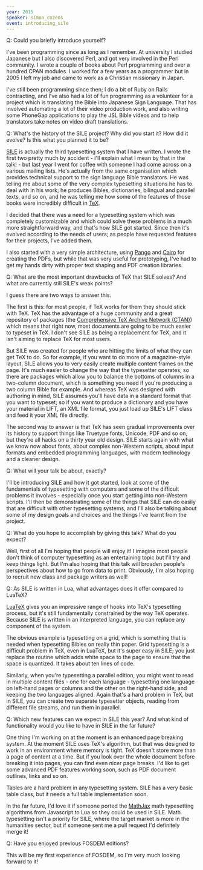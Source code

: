 ```yaml
---
year: 2015
speaker: simon_cozens
event: introducing_sile
---
```


Q: Could you briefly introduce yourself?

I've been programming since as long as I remember. At university I
studied Japanese but I also discovered Perl, and got very involved in
the Perl community. I wrote a couple of books about Perl programming and
over a hundred CPAN modules. I worked for a few years as a programmer
but in 2005 I left my job and came to work as a Christian missionary in
Japan.

I've still been programming since then; I do a bit of Ruby on Rails
contracting, and I've also had a lot of fun programming as a volunteer
for a project which is translating the Bible into Japanese Sign
Language. That has involved automating a lot of their video production
work, and also writing some PhoneGap applications to play the JSL Bible
videos and to help translators take notes on video draft translations.

Q: What's the history of the SILE project? Why did you start it? How did it evolve? Is this what you planned it to be? 

[SILE](http://www.sile-typesetter.org/) is actually the third typesetting system that I have written. I
wrote the first two pretty much by accident - I'll explain what I mean
by that in the talk! - but last year I went for coffee with someone I
had come across on a various mailing lists. He's actually from the same
organisation which provides technical support to the sign language Bible
translators. He was telling me about some of the very complex
typesetting situations he has to deal with in his work; he produces
Bibles, dictionaries, bilingual and parallel texts, and so on, and he
was telling me how some of the features of those books were incredibly
difficult in [TeX](http://tug.org/).

I decided that there was a need for a typesetting system which was
completely customizable and which could solve these problems in a much
more straightforward way, and that's how SILE got started. Since then
it's evolved according to the needs of users; as people have requested
features for their projects, I've added them.

I also started with a very simple architecture, using [Pango](http://www.pango.org/) and [Cairo](http://cairographics.org/)
for creating the PDFs, but while that was very useful for prototyping,
I've had to get my hands dirty with proper text shaping and PDF creation
libraries.

Q: What are the most important drawbacks of TeX that SILE solves? And what are currently still SILE's weak points? 

I guess there are two ways to answer this.

The first is this: for most people, if TeX works for them they should
stick with TeX. TeX has the advantage of a huge community and a great
repository of packages (the [Comprehensive TeX Archive Network (CTAN)](http://www.ctan.org/)) which means that right now, most
documents are going to be much easier to typeset in TeX. I don't see
SILE as being a replacement for TeX, and it isn't aiming to replace TeX
for most users.

But SILE was created for people who are hitting the limits of what they
can get TeX to do. So for example, if you want to do more of a
magazine-style layout, SILE allows you to very easily create multiple
content frames on the page. It's much easier to change the way that the
typesetter operates, so there are packages which allow you to balance
the bottoms of columns in a two-column document, which is something you
need if you're producing a two column Bible for example. And whereas TeX
was designed with authoring in mind, SILE assumes you'll have data in a
standard format that you want to typeset; so if you want to produce a
dictionary and you have your material in LIFT, an XML file format, you
just load up SILE's LIFT class and feed it your XML file directly.

The second way to answer is that TeX has seen gradual improvements over
its history to support things like Truetype fonts, Unicode, PDF and so
on, but they're all hacks on a thirty year old design. SILE starts again
with what we know now about fonts, about complex non-Western scripts,
about input formats and embedded programming languages, with modern
technology and a cleaner design.

Q: What will your talk be about, exactly?

I'll be introducing SILE and how it got started, look at some of the
fundamentals of typesetting with computers and some of the difficult
problems it involves - especially once you start getting into
non-Western scripts. I'll then be demonstrating some of the things that
SILE can do easily that are difficult with other typesetting systems,
and I'll also be talking about some of my design goals and choices and
the things I've learnt from the project.

Q: What do you hope to accomplish by giving this talk? What do you expect? 

Well, first of all I'm hoping that people will enjoy it! I imagine most
people don't think of computer typesetting as an entertaining topic but
I'll try and keep things light. But I'm also hoping that this talk will
broaden people's perspectives about how to go from data to print.
Obviously, I'm also hoping to recruit new class and package writers as well!

Q: As SILE is written in Lua, what advantages does it offer compared to LuaTeX? 

[LuaTeX](http://www.luatex.org/) gives you an impressive range of hooks into TeX's typesetting
process, but it's still fundamentally constrained by the way TeX
operates. Because SILE is written in an interpreted language, you can
replace any component of the system.

The obvious example is typesetting on a grid, which is something that is
needed when typesetting Bibles on really thin paper. Grid typesetting is
a difficult problem in TeX, even in LuaTeX, but it's super easy in SILE;
you just replace the routine which adds white space to the page to
ensure that the space is quantized. It takes about ten lines of code.

Similarly, when you're typesetting a parallel edition, you might want to
read in multiple content files - one for each language - typesetting one
language on left-hand pages or columns and the other on the right-hand
side, and keeping the two languages aligned. Again that's a hard problem
in TeX, but in SILE, you can create two separate typesetter objects,
reading from different file streams, and run them in parallel.

Q: Which new features can we expect in SILE this year? And what kind of functionality would you like to have in SILE in the far future? 

One thing I'm working on at the moment is an enhanced page breaking
system. At the moment SILE uses TeX's algorithm, but that was designed
to work in an environment where memory is tight. TeX doesn't store more
than a page of content at a time. But if you look over the whole
document before breaking it into pages, you can find even nicer page
breaks. I'd like to get some advanced PDF features working soon, such as
PDF document outlines, links and so on.

Tables are a hard problem in any typesetting system. SILE has a very
basic table class, but it needs a full table implementation soon.

In the far future, I'd love it if someone ported the [MathJax](http://www.mathjax.org/) math
typesetting algorithms from Javascript to Lua so they could be used in
SILE. Math typesetting isn't a priority for SILE, where the target
market is more in the humanities sector, but if someone sent me a pull
request I'd definitely merge it!

Q: Have you enjoyed previous FOSDEM editions? 

This will be my first experience of FOSDEM, so I'm very much looking
forward to it!
